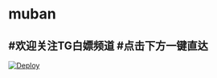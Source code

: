 # muban

#欢迎关注TG白嫖频道
#点击下方一键直达
-------------------------
[![Deploy](https://www.herokucdn.com/deploy/button.png)](https://t.me/yzcloud=https%3A%2F%2Fgithub.com%2Frptec%2Fheroku-vless)
